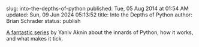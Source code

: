 slug: into-the-depths-of-python
published: Tue, 05 Aug 2014 at 01:54 AM
updated: Sun, 09 Jun 2024 05:13:52 
title: Into the Depths of Python
author: Brian Schrader
status: publish

[A fantastic series][python] by Yaniv Aknin about the innards of Python, how it works, and what makes it tick.

[python]:http://tech.blog.aknin.name/category/my-projects/pythons-innards/

